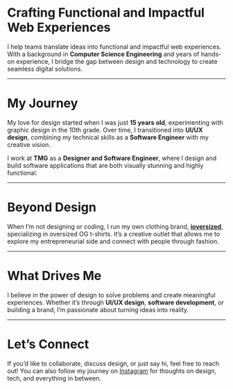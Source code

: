 # Crafting Functional and Impactful Web Experiences

I help teams translate ideas into functional and impactful web experiences. With a background in **Computer Science Engineering** and years of hands-on experience, I bridge the gap between design and technology to create seamless digital solutions.

---

# My Journey

My love for design started when I was just **15 years old**, experimenting with graphic design in the 10th grade. Over time, I transitioned into **UI/UX design**, combining my technical skills as a **Software Engineer** with my creative vision.

I work at **TMG** as a **Designer and Software Engineer**, where I design and build software applications that are both visually stunning and highly functional.

---

# Beyond Design

When I’m not designing or coding, I run my own clothing brand, **[ioversized](https://www.instagram.com/ioversized/)**, specializing in oversized OG t-shirts. It’s a creative outlet that allows me to explore my entrepreneurial side and connect with people through fashion.

---

# What Drives Me

I believe in the power of design to solve problems and create meaningful experiences. Whether it’s through **UI/UX design**, **software development**, or building a brand, I’m passionate about turning ideas into reality.

---

# Let’s Connect

If you’d like to collaborate, discuss design, or just say hi, feel free to reach out! You can also follow my journey on [Instagram](https://www.instagram.com/yash.ui.dev/) for thoughts on design, tech, and everything in between. 
